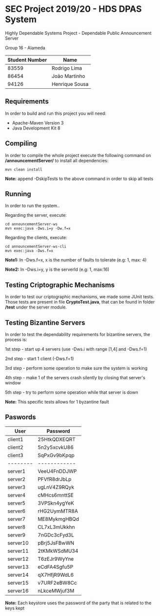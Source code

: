 # SEC Project 2019/20 - HDS DPAS System 

Highly Dependable Systems Project - Dependable Public Announcement Server

Group 16 - Alameda

Student Number | Name
------------- | -------------
83559 | Rodrigo Lima
86454 | João Martinho
94126 | Henrique Sousa

## Requirements
In order to build and run this project you will need:
* Apache-Maven Version 3
* Java Development Kit 8

## Compiling
In order to compile the whole project execute the following command on **/announcementServer/** to install all dependencies:

    mvn clean install
    
**Note:** append -DskipTests to the above command in order to skip all tests 

## Running
In order to run the system..
    
Regarding the server, execute:

    cd announcementServer-ws
    mvn exec:java -Dws.i=y -Dw.f=x
    
Regarding the clients, execute:

    cd announcementServer-ws-cli
    mvn exec:java -Dws.f=x
    
**Note1:** In -Dws.f=x, x is the number of faults to tolerate (e.g: 1, max: 4)

**Note2:** In -Dws.i=y, y is the serverId (e.g: 1, max:16)

## Testing Criptographic Mechanisms
In order to test our criptographic mechanisms, we made some JUnit tests.
Those tests are present in file **CryptoTest.java**, that can be found in folder **/test** under the server module.

## Testing Bizantine Servers
In order to test the dependability requirements for bizantine servers, the process is:

1st step - start up 4 servers (use -Dws.i with range [1,4] and -Dws.f=1)

2nd step - start 1 client (-Dws.f=1)

3rd step - perform some operation to make sure the system is working

4th step - make 1 of the servers crash silently by closing that server's window

5th step - try to perform some operation while that server is down

**Note:** This specific tests allows for 1 byzantine fault

## Paswords

User | Password
-------- | --------
client1 | 25HtkQDXEQRT
client2 | 5n2y5xcvkU86
client3 | SqPxGv9bKpqp
--------| ------------ 
server1  | VeeU4FnDDJWP
server2  | PFVfR8drJbLp
server3  | ugLnV4Z9RQyk
server4  | cMHcs6mnttSE
server5  | 3VPSkn4ygYeK
server6  | rHG2UymMTR8A
server7  | ME8MykmgHBQd
server8  | CL7xL3mUkkhn
server9  | 7nGDc3cFyd3L
server10 | pBrj5JsFBwWN
server11 | 2tKMkWSdMU34
server12 | T6zEJr9WyYne
server13 | eCdFA4Sgfu5P
server14 | qX7HfjR9WdL6
server15 | v7URF2eBW8Cc
server16 | nLkceMWjuf3M

**Note:** Each keystore uses the password of the party that is related to the keys kept
